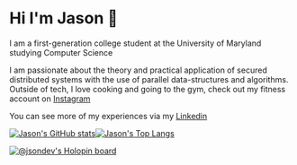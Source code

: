 # Hi I'm Jason 👋

I am a first-generation college student at the University of Maryland studying Computer Science  

I am passionate about the theory and practical application of secured distributed systems with the use of parallel data-structures and algorithms. Outside of tech, I love cooking and going to the gym, check out my fitness account on [Instagram](https://www.instagram.com/deversfit/) 
 

You can see more of my experiences via my [Linkedin](https://www.linkedin.com/in/jsondev) 

[![Jason's GitHub stats](https://github-readme-stats-gamma-ashy-92.vercel.app/api?username=jsondevers&show_icons=true&theme=dracula&count_private=false)](https://github.com/jsondevers/github-readme-stats)[![Jason's Top Langs](https://github-readme-stats-gamma-ashy-92.vercel.app/api/top-langs/?username=jsondevers&langs_count=9&layout=compact&hide=C,Cython,CSS,html,Standard%20ML,tex,python,Jupyter%20Notebook,make,cmake&theme=dracula&count_private=true&exclude_repo=umd,prep,blue-advantage,dsa,clash-stats,instabot)](https://github.com/jsondevers/github-readme-stats)

[![@jsondev's Holopin board](https://holopin.me/jsondev)](https://holopin.io/@jsondev)


